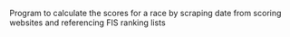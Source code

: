 Program to calculate the scores for a race by scraping date from scoring websites
and referencing FIS ranking lists